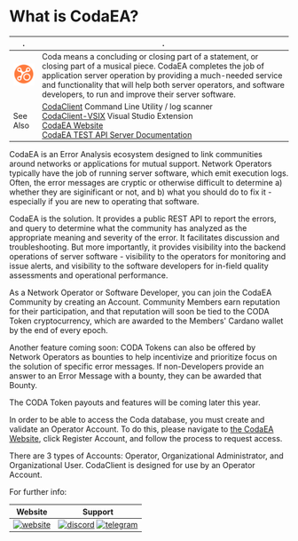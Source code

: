 ﻿# What is CodaEA?

. | .
---- | ----
[![Coda Logo](https://github.com/info-tpr/CodaEA/blob/main/images/CodaLogo-Imageonly-transparent.png?raw=true)](https://www.codaea.io) | Coda means a concluding or closing part of a statement, or closing part of a musical piece.  CodaEA completes the job of application server operation by providing a much-needed service and functionality that will help both server operators, and software developers, to run and improve their server software.
See Also | [CodaClient](CodaClient_CLI.md) Command Line Utility / log scanner<br/>[CodaClient-VSIX](CodaClient_VSIX.md) Visual Studio Extension<br/>[CodaEA Website](https://www.codaea.io) <br/> [CodaEA TEST API Server Documentation](https://test.codaea.io)


CodaEA is an Error Analysis ecosystem designed to link communities around networks or applications for mutual support.  Network Operators typically have the job of running server software, which emit execution logs.  Often, the error messages are cryptic or otherwise difficult to determine a) whether they are siginificant or not, and b) what you should do to fix it - especially if you are new to operating that software.

CodaEA is the solution.  It provides a public REST API to report the errors, and query to determine what the community has analyzed as the appropriate meaning and severity of the error.  It facilitates discussion and troubleshooting.  But more importantly, it provides visibility into the backend operations of server software - visibility to the operators for monitoring and issue alerts, and visibility to the software developers for in-field quality assessments and operational performance.

As a Network Operator or Software Developer, you can join the CodaEA Community by creating an Account.  Community Members earn reputation for their participation, and that reputation will soon be tied to the CODA Token cryptocurrency, which are awarded to the Members' Cardano wallet by the end of every epoch.

Another feature coming soon: CODA Tokens can also be offered by Network Operators as bounties to help incentivize and prioritize focus on the solution of specific error messages.  If non-Developers provide an answer to an Error Message with a bounty, they can be awarded that Bounty.

The CODA Token payouts and features will be coming later this year.

In order to be able to access the Coda database, you must create and validate an Operator Account.  To do this, please navigate to [the CodaEA Website](https://www.codaea.io), click Register Account, and follow the process to request access.

There are 3 types of Accounts:  Operator, Organizational Administrator, and Organizational User.  CodaClient is designed for use by an Operator Account.

For further info:

Website | Support
---- | ----
[<img src="https://www.freeiconspng.com/uploads/site-internet-icon-png-10.png" alt="website" width="32" height="32" />](https://www.codaea.io) | [<img src="https://user-images.githubusercontent.com/102256700/171919509-b1b7e037-f3c1-4df8-8889-6ba90192718c.png" alt="discord" width="32" height="32" />](https://discord.gg/pxFyPmJd) [<img src="https://th.bing.com/th/id/R.c4e9988fb71cd621c3c71f93e5719055?rik=XdaJ8rN2LBemRQ&pid=ImgRaw&r=0" alt="telegram" width="32" height="32" />](https://t.me/codaea)
